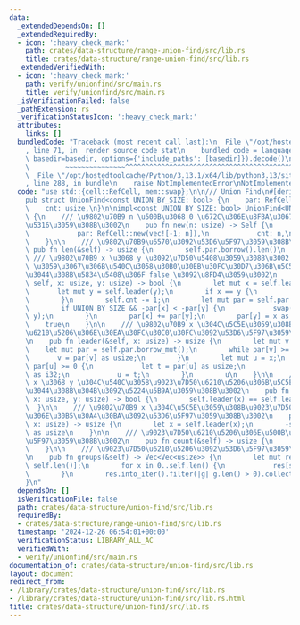 ```yaml
---
data:
  _extendedDependsOn: []
  _extendedRequiredBy:
  - icon: ':heavy_check_mark:'
    path: crates/data-structure/range-union-find/src/lib.rs
    title: crates/data-structure/range-union-find/src/lib.rs
  _extendedVerifiedWith:
  - icon: ':heavy_check_mark:'
    path: verify/unionfind/src/main.rs
    title: verify/unionfind/src/main.rs
  _isVerificationFailed: false
  _pathExtension: rs
  _verificationStatusIcon: ':heavy_check_mark:'
  attributes:
    links: []
  bundledCode: "Traceback (most recent call last):\n  File \"/opt/hostedtoolcache/Python/3.13.1/x64/lib/python3.13/site-packages/onlinejudge_verify/documentation/build.py\"\
    , line 71, in _render_source_code_stat\n    bundled_code = language.bundle(stat.path,\
    \ basedir=basedir, options={'include_paths': [basedir]}).decode()\n          \
    \         ~~~~~~~~~~~~~~~^^^^^^^^^^^^^^^^^^^^^^^^^^^^^^^^^^^^^^^^^^^^^^^^^^^^^^^^^^^^^^^^^^\n\
    \  File \"/opt/hostedtoolcache/Python/3.13.1/x64/lib/python3.13/site-packages/onlinejudge_verify/languages/rust.py\"\
    , line 288, in bundle\n    raise NotImplementedError\nNotImplementedError\n"
  code: "use std::{cell::RefCell, mem::swap};\n\n/// Union Find\n#[derive(Clone)]\n\
    pub struct UnionFind<const UNION_BY_SIZE: bool> {\n    par: RefCell<Vec<i32>>,\n\
    \    cnt: usize,\n}\n\nimpl<const UNION_BY_SIZE: bool> UnionFind<UNION_BY_SIZE>\
    \ {\n    /// \u9802\u70B9 n \u500B\u3068 0 \u672C\u306E\u8FBA\u3067\u521D\u671F\
    \u5316\u3059\u308B\u3002\n    pub fn new(n: usize) -> Self {\n        Self {\n\
    \            par: RefCell::new(vec![-1; n]),\n            cnt: n,\n        }\n\
    \    }\n\n    /// \u9802\u70B9\u6570\u3092\u53D6\u5F97\u3059\u308B\u3002\n   \
    \ pub fn len(&self) -> usize {\n        self.par.borrow().len()\n    }\n\n   \
    \ /// \u9802\u70B9 x \u3068 y \u3092\u7D50\u5408\u3059\u308B\u3002  \n    ///\
    \ \u3059\u3067\u306B\u540C\u3058\u30B0\u30EB\u30FC\u30D7\u306B\u5C5E\u3057\u3066\
    \u3044\u308B\u5834\u5408\u306F false \u3092\u8FD4\u3059\u3002\n    pub fn merge(&mut\
    \ self, x: usize, y: usize) -> bool {\n        let mut x = self.leader(x);\n \
    \       let mut y = self.leader(y);\n        if x == y {\n            return false;\n\
    \        }\n        self.cnt -= 1;\n        let mut par = self.par.borrow_mut();\n\
    \        if UNION_BY_SIZE && -par[x] < -par[y] {\n            swap(&mut x, &mut\
    \ y);\n        }\n        par[x] += par[y];\n        par[y] = x as i32;\n    \
    \    true\n    }\n\n    /// \u9802\u70B9 x \u304C\u5C5E\u3059\u308B\u9023\u7D50\
    \u6210\u5206\u306E\u30EA\u30FC\u30C0\u30FC\u3092\u53D6\u5F97\u3059\u308B\u3002\
    \n    pub fn leader(&self, x: usize) -> usize {\n        let mut v = x;\n    \
    \    let mut par = self.par.borrow_mut();\n        while par[v] >= 0 {\n     \
    \       v = par[v] as usize;\n        }\n        let mut u = x;\n        while\
    \ par[u] >= 0 {\n            let t = par[u] as usize;\n            par[u] = v\
    \ as i32;\n            u = t;\n        }\n        u\n    }\n\n    /// \u9802\u70B9\
    \ x \u3068 y \u304C\u540C\u3058\u9023\u7D50\u6210\u5206\u306B\u5C5E\u3057\u3066\
    \u3044\u308B\u304B\u3092\u5224\u5B9A\u3059\u308B\u3002\n    pub fn same(&self,\
    \ x: usize, y: usize) -> bool {\n        self.leader(x) == self.leader(y)\n  \
    \  }\n\n    /// \u9802\u70B9 x \u304C\u5C5E\u3059\u308B\u9023\u7D50\u6210\u5206\
    \u306E\u30B5\u30A4\u30BA\u3092\u53D6\u5F97\u3059\u308B\u3002\n    pub fn size(&self,\
    \ x: usize) -> usize {\n        let x = self.leader(x);\n        -self.par.borrow()[x]\
    \ as usize\n    }\n\n    /// \u9023\u7D50\u6210\u5206\u306E\u500B\u6570\u3092\u53D6\
    \u5F97\u3059\u308B\u3002\n    pub fn count(&self) -> usize {\n        self.cnt\n\
    \    }\n\n    /// \u9023\u7D50\u6210\u5206\u3092\u53D6\u5F97\u3059\u308B\u3002\
    \n    pub fn groups(&self) -> Vec<Vec<usize>> {\n        let mut res = vec![vec![];\
    \ self.len()];\n        for x in 0..self.len() {\n            res[self.leader(x)].push(x);\n\
    \        }\n        res.into_iter().filter(|g| g.len() > 0).collect()\n    }\n\
    }\n"
  dependsOn: []
  isVerificationFile: false
  path: crates/data-structure/union-find/src/lib.rs
  requiredBy:
  - crates/data-structure/range-union-find/src/lib.rs
  timestamp: '2024-12-26 06:54:01+00:00'
  verificationStatus: LIBRARY_ALL_AC
  verifiedWith:
  - verify/unionfind/src/main.rs
documentation_of: crates/data-structure/union-find/src/lib.rs
layout: document
redirect_from:
- /library/crates/data-structure/union-find/src/lib.rs
- /library/crates/data-structure/union-find/src/lib.rs.html
title: crates/data-structure/union-find/src/lib.rs
---
```

